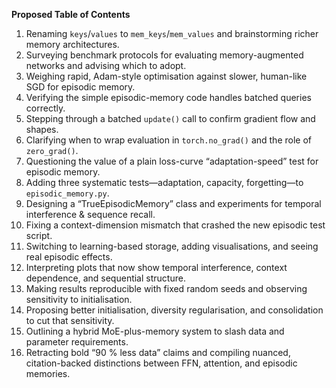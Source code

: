 **Proposed Table of Contents**

1. Renaming `keys`/`values` to `mem_keys`/`mem_values` and brainstorming richer memory architectures.&#x20;
2. Surveying benchmark protocols for evaluating memory-augmented networks and advising which to adopt.&#x20;
3. Weighing rapid, Adam-style optimisation against slower, human-like SGD for episodic memory.&#x20;
4. Verifying the simple episodic-memory code handles batched queries correctly.&#x20;
5. Stepping through a batched `update()` call to confirm gradient flow and shapes.&#x20;
6. Clarifying when to wrap evaluation in `torch.no_grad()` and the role of `zero_grad()`.&#x20;
7. Questioning the value of a plain loss-curve “adaptation-speed” test for episodic memory.&#x20;
8. Adding three systematic tests—adaptation, capacity, forgetting—to `episodic_memory.py`.&#x20;
9. Designing a “TrueEpisodicMemory” class and experiments for temporal interference & sequence recall.&#x20;
10. Fixing a context-dimension mismatch that crashed the new episodic test script.&#x20;
11. Switching to learning-based storage, adding visualisations, and seeing real episodic effects.&#x20;
12. Interpreting plots that now show temporal interference, context dependence, and sequential structure.&#x20;
13. Making results reproducible with fixed random seeds and observing sensitivity to initialisation.&#x20;
14. Proposing better initialisation, diversity regularisation, and consolidation to cut that sensitivity.&#x20;
15. Outlining a hybrid MoE-plus-memory system to slash data and parameter requirements.&#x20;
16. Retracting bold “90 % less data” claims and compiling nuanced, citation-backed distinctions between FFN, attention, and episodic memories.&#x20;

